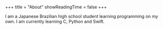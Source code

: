 +++
title = "About"
showReadingTime = false
+++

I am a Japanese Brazilian high school student learning programming on my own.
I am currently learning C, Python and Swift.
